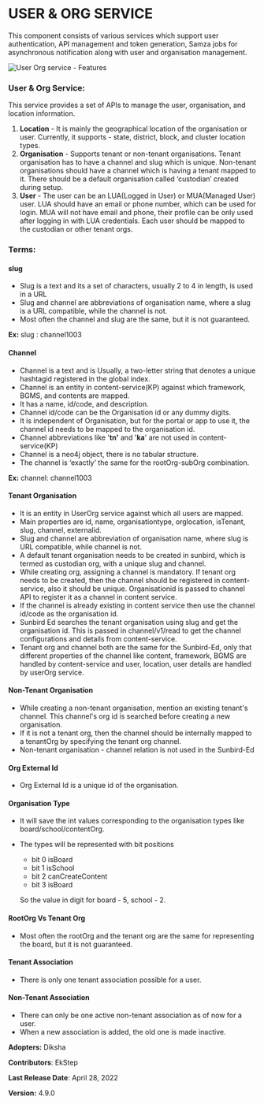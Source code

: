 # USER & ORG SERVICE

This component consists of various services which support user authentication, API management and token generation, Samza jobs for asynchronous notification along with user and organisation management.

![User Org service - Features](<../../../.gitbook/assets/image (21).png>)

### User & Org Service: <a href="#user-and-org-service" id="user-and-org-service"></a>

This service provides a set of APIs to manage the user, organisation, and location information.

1. **Location** - It is mainly the geographical location of the organisation or user. Currently, it supports - state, district, block, and cluster location types.
2. **Organisation** - Supports tenant or non-tenant organisations. Tenant organisation has to have a channel and slug which is unique. Non-tenant organisations should have a channel which is having a tenant mapped to it. There should be a default organisation called ‘custodian’ created during setup.
3. **User** - The user can be an LUA(Logged in User) or MUA(Managed User) user. LUA should have an email or phone number, which can be used for login. MUA will not have email and phone, their profile can be only used after logging in with LUA credentials. Each user should be mapped to the custodian or other tenant orgs.

### Terms:

#### **slug** &#x20;

* Slug is a text and its a set of characters, usually 2 to 4 in length, is used in a URL
* Slug and channel are abbreviations of organisation name, where a slug is a URL compatible, while the channel is not.
* Most often the channel and slug are the same, but it is not guaranteed.

**Ex:**  slug : channel1003

#### Channel

* Channel is a text and is Usually, a two-letter string that denotes a unique hashtagid registered in the global index.
* Channel is an entity in content-service(KP) against which framework, BGMS, and contents are mapped.
* It has a name, id/code, and description.
* Channel id/code can be the Organisation id or any dummy digits.
* It is independent of Organisation, but for the portal or app to use it, the channel id needs to be mapped to the organisation id.
* Channel abbreviations like '**tn'** and '**ka**' are not used in content-service(KP)
* Channel is a neo4j object, there is no tabular structure.
* The channel is ‘exactly’ the same for the rootOrg-subOrg combination.

**Ex:** channel: channel1003

#### Tenant Organisation

* It is an entity in UserOrg service against which all users are mapped.
* Main properties are id, name, organisationtype, orglocation, isTenant, slug, channel, externalid.
* Slug and channel are abbreviation of organisation name, where slug is URL compatible, while channel is not.
* A default tenant organisation needs to be created in sunbird, which is termed as custodian org, with a unique slug and channel.
* While creating org, assigning a channel is mandatory. If tenant org needs to be created, then the channel should be registered in content-service, also it should be unique. Organisationid is passed to channel API to register it as a channel in content service.
* If the channel is already existing in content service then use the channel id/code as the organisation id.
* Sunbird Ed searches the tenant organisation using slug and get the organisation id. This is passed in channel/v1/read to get the channel configurations and details from content-service.
* Tenant org and channel both are the same for the Sunbird-Ed, only that different properties of the channel like content, framework, BGMS are handled by content-service and user, location, user details are handled by userOrg service.

#### Non-Tenant Organisation

* While creating a non-tenant organisation, mention an existing tenant's channel. This channel's org id is searched before creating a new organisation.
* If it is not a tenant org, then the channel should be internally mapped to a tenantOrg by specifying the tenant org channel.
* Non-tenant organisation - channel relation is not used in the Sunbird-Ed

#### Org External Id

* Org External Id is a unique id of the organisation.&#x20;

#### Organisation Type

* It will save the int values corresponding to the organisation types like board/school/contentOrg.&#x20;
*   The types will be represented with bit positions

    * bit 0 isBoard
    * bit 1 isSchool
    * bit 2 canCreateContent
    * bit 3 isBoard

    So the value in digit for board - 5, school - 2.

#### RootOrg Vs Tenant Org

* Most often the rootOrg and the tenant org are the same for representing the board, but it is not guaranteed.&#x20;

#### Tenant Association

* There is only one tenant association possible for a user.

#### Non-Tenant Association

* There can only be one active non-tenant association as of now for a user.
* When a new association is added, the old one is made inactive.



**Adopters:** Diksha

**Contributors**: EkStep

**Last Release Date**: April 28, 2022

**Version:** 4.9.0
